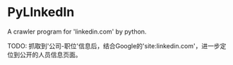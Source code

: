# PyLInkedIn
A crawler program for 'linkedin.com' by python.

TODO: 抓取到'公司-职位'信息后，结合Google的'site:linkedin.com'，进一步定位到公开的人员信息页面。